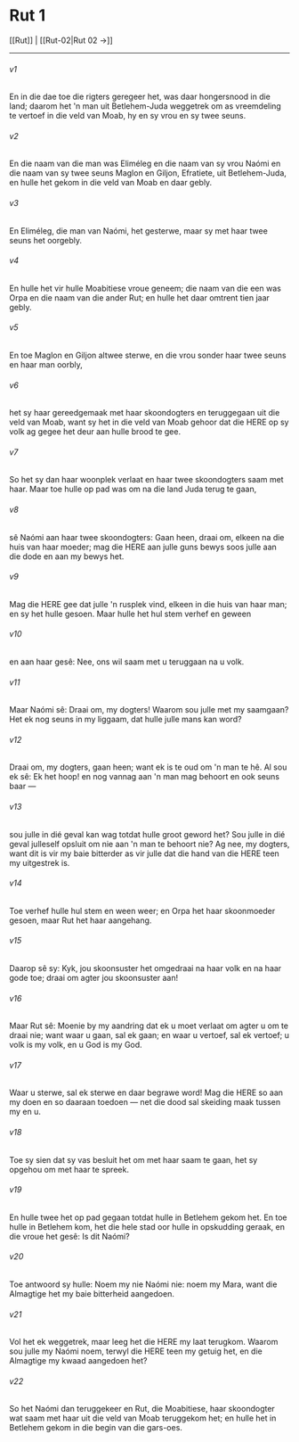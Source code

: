 # Rut 1

[[Rut]] | [[Rut-02|Rut 02 →]]
***

###### v1
En in die dae toe die rigters geregeer het, was daar hongersnood in die land; daarom het 'n man uit Betlehem-Juda weggetrek om as vreemdeling te vertoef in die veld van Moab, hy en sy vrou en sy twee seuns. 
###### v2
En die naam van die man was Eliméleg en die naam van sy vrou Naómi en die naam van sy twee seuns Maglon en Giljon, Efratiete, uit Betlehem-Juda, en hulle het gekom in die veld van Moab en daar gebly. 
###### v3
En Eliméleg, die man van Naómi, het gesterwe, maar sy met haar twee seuns het oorgebly. 
###### v4
En hulle het vir hulle Moabitiese vroue geneem; die naam van die een was Orpa en die naam van die ander Rut; en hulle het daar omtrent tien jaar gebly. 
###### v5
En toe Maglon en Giljon altwee sterwe, en die vrou sonder haar twee seuns en haar man oorbly, 
###### v6
het sy haar gereedgemaak met haar skoondogters en teruggegaan uit die veld van Moab, want sy het in die veld van Moab gehoor dat die HERE op sy volk ag gegee het deur aan hulle brood te gee. 
###### v7
So het sy dan haar woonplek verlaat en haar twee skoondogters saam met haar. Maar toe hulle op pad was om na die land Juda terug te gaan, 
###### v8
sê Naómi aan haar twee skoondogters: Gaan heen, draai om, elkeen na die huis van haar moeder; mag die HERE aan julle guns bewys soos julle aan die dode en aan my bewys het. 
###### v9
Mag die HERE gee dat julle 'n rusplek vind, elkeen in die huis van haar man; en sy het hulle gesoen. Maar hulle het hul stem verhef en geween 
###### v10
en aan haar gesê: Nee, ons wil saam met u teruggaan na u volk. 
###### v11
Maar Naómi sê: Draai om, my dogters! Waarom sou julle met my saamgaan? Het ek nog seuns in my liggaam, dat hulle julle mans kan word? 
###### v12
Draai om, my dogters, gaan heen; want ek is te oud om 'n man te hê. Al sou ek sê: Ek het hoop! en nog vannag aan 'n man mag behoort en ook seuns baar — 
###### v13
sou julle in dié geval kan wag totdat hulle groot geword het? Sou julle in dié geval julleself opsluit om nie aan 'n man te behoort nie? Ag nee, my dogters, want dit is vir my baie bitterder as vir julle dat die hand van die HERE teen my uitgestrek is. 
###### v14
Toe verhef hulle hul stem en ween weer; en Orpa het haar skoonmoeder gesoen, maar Rut het haar aangehang. 
###### v15
Daarop sê sy: Kyk, jou skoonsuster het omgedraai na haar volk en na haar gode toe; draai om agter jou skoonsuster aan! 
###### v16
Maar Rut sê: Moenie by my aandring dat ek u moet verlaat om agter u om te draai nie; want waar u gaan, sal ek gaan; en waar u vertoef, sal ek vertoef; u volk is my volk, en u God is my God. 
###### v17
Waar u sterwe, sal ek sterwe en daar begrawe word! Mag die HERE so aan my doen en so daaraan toedoen — net die dood sal skeiding maak tussen my en u. 
###### v18
Toe sy sien dat sy vas besluit het om met haar saam te gaan, het sy opgehou om met haar te spreek. 
###### v19
En hulle twee het op pad gegaan totdat hulle in Betlehem gekom het. En toe hulle in Betlehem kom, het die hele stad oor hulle in opskudding geraak, en die vroue het gesê: Is dit Naómi? 
###### v20
Toe antwoord sy hulle: Noem my nie Naómi nie: noem my Mara, want die Almagtige het my baie bitterheid aangedoen. 
###### v21
Vol het ek weggetrek, maar leeg het die HERE my laat terugkom. Waarom sou julle my Naómi noem, terwyl die HERE teen my getuig het, en die Almagtige my kwaad aangedoen het? 
###### v22
So het Naómi dan teruggekeer en Rut, die Moabitiese, haar skoondogter wat saam met haar uit die veld van Moab teruggekom het; en hulle het in Betlehem gekom in die begin van die gars-oes. 
